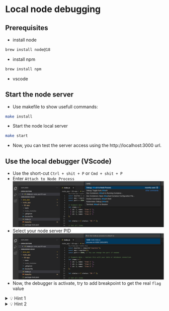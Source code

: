# Local node debugging

## Prerequisites

- install node

```bash
brew install node@18
```

- install npm

```bash
brew install npm
```

- vscode

## Start the node server

- Use makefile to show usefull commands:

```bash
make install
```

- Start the node local server

```bash
make start
```

- Now, you can test the server access using the http://localhost:3000 url.

## Use the local debugger (VScode)

- Use the short-cut `Ctrl + shit + P` or `Cmd + shit + P`
- Enter `Attach to Node Process`
![Alt text](./assets/attach-to-node-process.png)
- Select your node server PID
![Alt text](./assets/select-process.png)
- Now, the debugger is activate, try to add breakpoint to get the real `flag` value

<details>
<summary>💡 Hint 1</summary>
You can add a breakpoint in the index.js file
</details>
<details>
<summary>💡 Hint 2</summary>
The line 30 is a good candidate.
</details>
